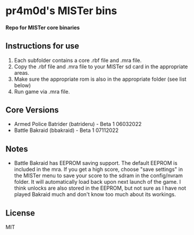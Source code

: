 # pr4m0d's MISTer bins
#### Repo for MISTer core binaries

## Instructions for use
1) Each subfolder contains a core .rbf file and .mra file.
2) Copy the .rbf file and .mra file to your MISTer sd card in the appropriate areas.
3) Make sure the appropriate rom is also in the appropriate folder (see list below)
4) Run game via .mra file.

## Core Versions
- Armed Police Batrider (batrideru) - Beta 1 06032022
- Battle Bakraid (bbakraid) - Beta 1 07112022

## Notes
- Battle Bakraid has EEPROM saving support. The default EEPROM is included in the mra. If you get a high score, choose "save settings" in the MISTer menu to save your score to the sdram in the config/nvram folder. It will automatically load back upon next launch of the game. I think unlocks are also stored in the EEPROM, but not sure as I have not played Bakraid much and don't know too much about its workings.

## License
MIT
